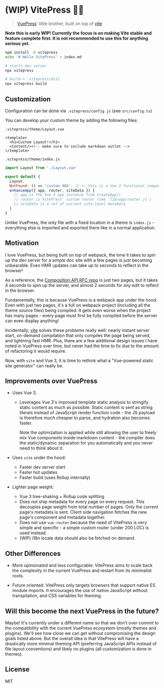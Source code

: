# (WIP) VitePress 📝💨

> [VuePress](http://vuepress.vuejs.org/)' little brother, built on top of [vite](https://github.com/vuejs/vite)

**Note this is early WIP! Currently the focus is on making Vite stable and feature complete first. It is not recommended to use this for anything serious yet.**

``` bash
npm install -D vitepress
echo '# Hello VitePress' > index.md

# starts dev server
npx vitepress

# build > .vitepress/dist
npx vitepress build
```

## Customization

Configuration can be done via `.vitepress/config.js` (see `src/config.ts`)

You can develop your custom theme by adding the following files:

`.vitepress/theme/Layout.vue`

```vue
<template>
  <h1>Custom Layout!</h1>
  <Content/><!-- make sure to include markdown outlet -->
</template>
```

`.vitepress/theme/index.js`

```js
import Layout from './Layout.vue'

export default {
  Layout,
  NotFound: () => 'custom 404', // <- this is a Vue 3 functional component
  enhanceApp({ app, router, siteData }) {
    // app is the Vue 3 app instance from createApp()
    // router is VitePress' custom router (see `lib/app/router.js`)
    // siteData is a ref of current site-level metadata.
  }
}
```

Unlike VuePress, the only file with a fixed location in a theme is `index.js` - everything else is imported and exported there like in a normal application.

## Motivation

I love VuePress, but being built on top of webpack, the time it takes to spin up the dev server for a simple doc site with a few pages is just becoming unbearable. Even HMR updates can take up to seconds to reflect in the browser!

As a reference, the [Composition API RFC repo](https://github.com/vuejs/composition-api-rfc) is just two pages, but it takes 4 seconds to spin up the server, and almost 2 seconds for any edit to reflect in the browser.

Fundamentally, this is because VuePress is a webpack app under the hood. Even with just two pages, it's a full on webpack project (including all the theme source files) being compiled. It gets even worse when the project has many pages - every page must first be fully compiled before the server can even display anything!

Incidentally, [vite](https://github.com/vuejs/vite) solves these problems really well: nearly instant server start, on-demand compilation that only compiles the page being served, and lightning fast HMR. Plus, there are a few additional design issues I have noted in VuePress over time, but never had the time to fix due to the amount of refactoring it would require.

Now, with `vite` and Vue 3, it is time to rethink what a "Vue-powered static site generator" can really be.

## Improvements over VuePress

- Uses Vue 3.
  - Leverages Vue 3's improved template static analysis to stringify static content as much as possible. Static content is sent as string literals instead of JavaScript render function code - the JS payload is therefore *much* cheaper to parse, and hydration also becomes faster.

    Note the optimization is applied while still allowing the user to freely mix Vue components inside markdown content - the compiler does the static/dynamic separation for you automatically and you never need to think about it.

- Uses `vite` under the hood:
  - Faster dev server start
  - Faster hot updates
  - Faster build (uses Rollup internally)

- Lighter page weight.
  - Vue 3 tree-shaking + Rollup code splitting
  - Does not ship metadata for every page on every request. This decouples page weight from total number of pages. Only the current page's metadata is sent. Client side navigation fetches the new page's component and metadata together.
  - Does not use `vue-router` because the need of VitePress is very simple and specific - a simple custom router (under 200 LOC) is used instead.
  - (WIP) i18n locale data should also be fetched on demand.

## Other Differences

- More opinionated and less configurable: VitePress aims to scale back the complexity in the current VuePress and restart from its minimalist roots.

- Future oriented: VitePress only targets browsers that support native ES module imports. It encourages the use of native JavaScript without transpilation, and CSS variables for theming.

## Will this become the next VuePress in the future?

Maybe! It's currently under a different name so that we don't over commit to the compatibility with the current VuePress ecosystem (mostly themes and plugins). We'll see how close we can get without compromising the design goals listed above. But the overall idea is that VitePress will have a drastically more minimal theming API (preferring JavaScript APIs instead of file layout conventions) and likely no plugins (all customization is done in themes).

## License

MIT
